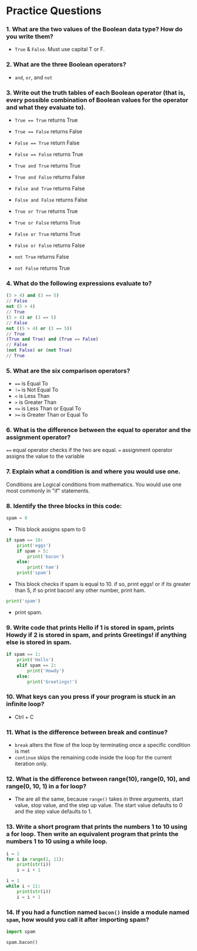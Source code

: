 # Practice Questions

### 1. What are the two values of the Boolean data type? How do you write them?

- `True` & `False`. Must use capital T or F.

### 2. What are the three Boolean operators?

- `and`, `or`, and `not`

### 3. Write out the truth tables of each Boolean operator (that is, every possible combination of Boolean values for the operator and what they evaluate to).

- `True == True` returns True
- `True == False` returns False
- `False == True` return False
- `False == False` returns True

- `True and True` returns True
- `True and False` returns False
- `False and True` returns False
- `False and False` returns False

- `True or True` returns True
- `True or False` returns True
- `False or True` returns True
- `False or False` returns False

- `not True` returns False
- `not False` returns True

### 4. What do the following expressions evaluate to?

``` Python
(5 > 4) and (3 == 5)
// False
not (5 > 4)
// True
(5 > 4) or (3 == 5)
// False
not ((5 > 4) or (3 == 5))
// True
(True and True) and (True == False)
// False
(not False) or (not True)
// True
```

### 5. What are the six comparison operators?

- `==` is Equal To
- `!=` is Not Equal To
- `<` is Less Than
- `>` is Greater Than
- `<=` is Less Than or Equal To
- `>=` is Greater Than or Equal To

### 6. What is the difference between the equal to operator and the assignment operator?

`==` equal operator checks if the two are equal. `=` assignment operator assigns the value to the variable

### 7. Explain what a condition is and where you would use one.

Conditions are Logical conditions from mathematics. You would use one most commonly in "if" statements.

### 8. Identify the three blocks in this code:

``` Python
spam = 0
```

- This block assigns spam to 0

``` Python
if spam == 10:
    print('eggs')
    if spam > 5:
        print('bacon')
    else:
        print('ham')
    print('spam')
```

- This block checks if spam is equal to 10. if so, print eggs! or if its greater than 5, if so print bacon! any other number, print ham.

``` Python
print('spam')
```

- print spam.

### 9. Write code that prints Hello if 1 is stored in spam, prints Howdy if 2 is stored in spam, and prints Greetings! if anything else is stored in spam.

``` Python
if spam == 1:
    print('Hello')
    elif spam == 2:
        print('Howdy')
    else:
        print('Greetings!')
```

### 10. What keys can you press if your program is stuck in an infinite loop?

- Ctrl + C

### 11. What is the difference between break and continue?

- `break` alters the flow of the loop by terminating once a specific condition is met
- `continue` skips the remaining code inside the loop for the current iteration only.

### 12. What is the difference between range(10), range(0, 10), and range(0, 10, 1) in a for loop?

- The are all the same, because `range()` takes in three arguments, start value, stop value, and the step up value. The start value defaults to 0 and the step value defaults to 1.

### 13. Write a short program that prints the numbers 1 to 10 using a for loop. Then write an equivalent program that prints the numbers 1 to 10 using a while loop.

``` Python
i = 1
for i in range(1, 11):
    print(str(i))
    i = i + 1
```

``` Python
i = 1
while i < 11:
    print(str(i))
    i = i + 1
```

### 14. If you had a function named `bacon()` inside a module named `spam`, how would you call it after importing spam?

``` Python
import spam

spam.bacon()
```
